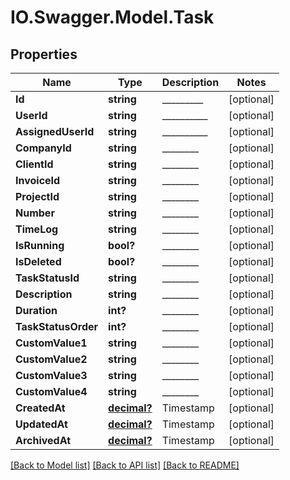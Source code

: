 # IO.Swagger.Model.Task
## Properties

Name | Type | Description | Notes
------------ | ------------- | ------------- | -------------
**Id** | **string** | _________ | [optional] 
**UserId** | **string** | __________ | [optional] 
**AssignedUserId** | **string** | __________ | [optional] 
**CompanyId** | **string** | ________ | [optional] 
**ClientId** | **string** | ________ | [optional] 
**InvoiceId** | **string** | ________ | [optional] 
**ProjectId** | **string** | ________ | [optional] 
**Number** | **string** | ________ | [optional] 
**TimeLog** | **string** | ________ | [optional] 
**IsRunning** | **bool?** | ________ | [optional] 
**IsDeleted** | **bool?** | ________ | [optional] 
**TaskStatusId** | **string** | ________ | [optional] 
**Description** | **string** | ________ | [optional] 
**Duration** | **int?** | ________ | [optional] 
**TaskStatusOrder** | **int?** | ________ | [optional] 
**CustomValue1** | **string** | ________ | [optional] 
**CustomValue2** | **string** | ________ | [optional] 
**CustomValue3** | **string** | ________ | [optional] 
**CustomValue4** | **string** | ________ | [optional] 
**CreatedAt** | [**decimal?**](BigDecimal.md) | Timestamp | [optional] 
**UpdatedAt** | [**decimal?**](BigDecimal.md) | Timestamp | [optional] 
**ArchivedAt** | [**decimal?**](BigDecimal.md) | Timestamp | [optional] 

[[Back to Model list]](../README.md#documentation-for-models) [[Back to API list]](../README.md#documentation-for-api-endpoints) [[Back to README]](../README.md)

